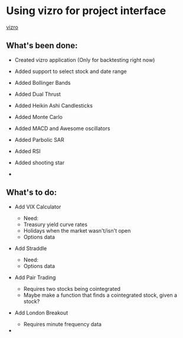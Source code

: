 # Using vizro for project interface

[vizro](https://github.com/mckinsey/vizro)

## What's been done:

* Created vizro application (Only for backtesting right now)

* Added support to select stock and date range

* Added Bollinger Bands

* Added Dual Thrust

* Added Heikin Ashi Candlesticks

* Added Monte Carlo

* Added MACD and Awesome oscillators

* Added Parbolic SAR

* Added RSI

* Added shooting star

* 


## What's to do:

* Add VIX Calculator
    - Need:
    - Treasury yield curve rates
    - Holidays when the market wasn't/isn't open
    - Options data

* Add Straddle
    - Need:
    - Options data

* Add Pair Trading
    - Requires two stocks being cointegrated
    - Maybe make a function that finds a cointegrated stock, given a stock?


* Add London Breakout
    - Requires minute frequency data

* 